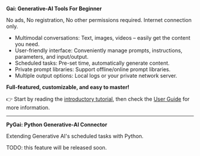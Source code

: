 **Gai: Generative-AI Tools For Beginner**

No ads, No registration, No other permissions required. Internet connection only.

* Multimodal conversations:  Text, images, videos – easily get the content you need.
* User-friendly interface:  Conveniently manage prompts, instructions, parameters, and input/output.
* Scheduled tasks:  Pre-set time, automatically generate content.
* Private prompt libraries:  Support offline/online prompt libraries.
* Multiple output options: Local logs or your private network server.

**Full-featured, customizable, and easy to master!**

👉 Start by reading the [introductory tutorial](https://webpath.iche2.com/gaidoc/en/started/), then check the [User Guide](https://webpath.iche2.com/gaidoc/en/) for more information.

---

**PyGai: Python Generative-AI Connector**

Extending Generative AI's scheduled tasks with Python.

TODO: this feature will be released soon.